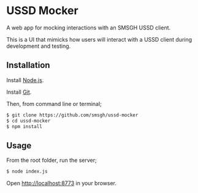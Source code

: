 # USSD Mocker

A web app for mocking interactions with an SMSGH USSD client.

This is a UI that mimicks how users will interact with a USSD client during development and testing.

## Installation

Install [Node.js](http://nodejs.org).

Install [Git](http://git-scm.com).

Then, from command line or terminal;
```bash
$ git clone https://github.com/smsgh/ussd-mocker
$ cd ussd-mocker
$ npm install
```

## Usage

From the root folder, run the server;
```bash
$ node index.js
```

Open [http://localhost:8773](http://localhost:8773) in your browser.
